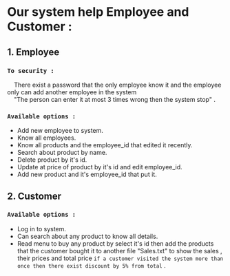 # Our system help Employee and Customer :

## 1. Employee
### ```To security : ```
<p> &nbsp &nbsp There exist a password that the only employee know it and the employee only can add another employee in the system 
  <br> &nbsp &nbsp "The person can enter it at most 3 times wrong then the system stop" .</p>

### ```Available options : ``` 
* Add new employee to system.
* Know all employees.
* Know all products and the employee_id that edited it recently.
* Search about product by name.
* Delete product by it's id.
* Update at price of product by it's id and edit employee_id.
* Add new product and it's employee_id that put it.

## 2. Customer
### ```Available options : ``` 
* Log in to system.
* Can search about any product to know all details.
* Read menu to buy any product by select it's id then add the products that the customer bought it to another file "Sales.txt"
to show the sales , their prices and total price ```if a customer visited the system more than once then there exist discount by 5% from total``` .
